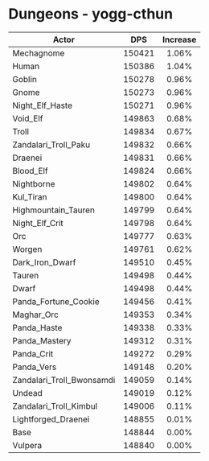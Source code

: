 # Dungeons - yogg-cthun
| Actor | DPS | Increase |
|---|:---:|:---:|
|Mechagnome|150421|1.06%|
|Human|150386|1.04%|
|Goblin|150278|0.96%|
|Gnome|150273|0.96%|
|Night_Elf_Haste|150271|0.96%|
|Void_Elf|149863|0.68%|
|Troll|149834|0.67%|
|Zandalari_Troll_Paku|149832|0.66%|
|Draenei|149831|0.66%|
|Blood_Elf|149824|0.66%|
|Nightborne|149802|0.64%|
|Kul_Tiran|149800|0.64%|
|Highmountain_Tauren|149799|0.64%|
|Night_Elf_Crit|149798|0.64%|
|Orc|149777|0.63%|
|Worgen|149761|0.62%|
|Dark_Iron_Dwarf|149510|0.45%|
|Tauren|149498|0.44%|
|Dwarf|149498|0.44%|
|Panda_Fortune_Cookie|149456|0.41%|
|Maghar_Orc|149353|0.34%|
|Panda_Haste|149338|0.33%|
|Panda_Mastery|149312|0.31%|
|Panda_Crit|149272|0.29%|
|Panda_Vers|149148|0.20%|
|Zandalari_Troll_Bwonsamdi|149059|0.14%|
|Undead|149019|0.12%|
|Zandalari_Troll_Kimbul|149006|0.11%|
|Lightforged_Draenei|148855|0.01%|
|Base|148844|0.00%|
|Vulpera|148840|0.00%|
